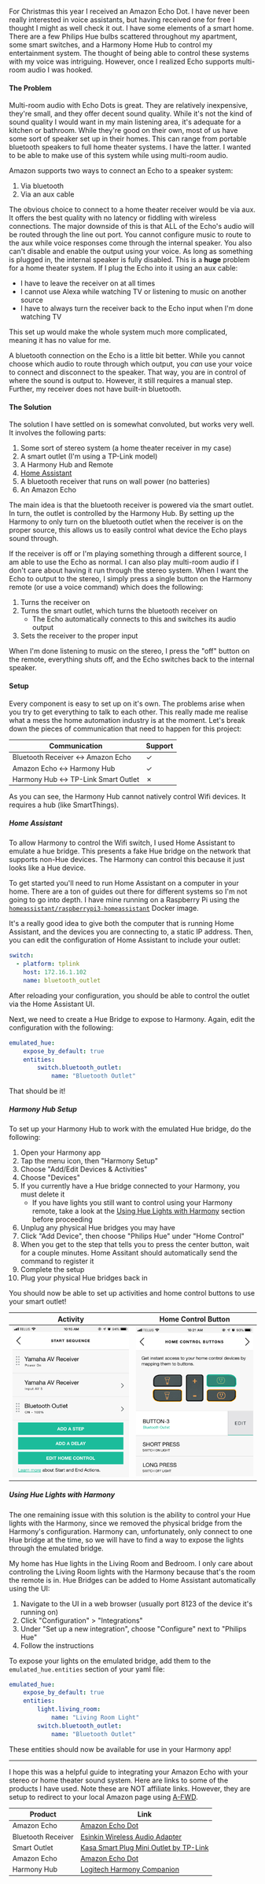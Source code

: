 For Christmas this year I received an Amazon Echo Dot. I have never been really interested in voice assistants, but having received one for free I thought I might as well check it out. I have some elements of a smart home. There are a few Philips Hue bulbs scattered throughout my apartment, some smart switches, and a Harmony Home Hub to control my entertainment system. The thought of being able to control these systems with my voice was intriguing. However, once I realized Echo supports multi-room audio I was hooked.

#### The Problem

Multi-room audio with Echo Dots is great. They are relatively inexpensive, they're small, and they offer decent sound quality. While it's not the kind of sound quality I would want in my main listening area, it's adequate for a kitchen or bathroom. While they're good on their own, most of us have some sort of speaker set up in their homes. This can range from portable bluetooth speakers to full home theater systems. I have the latter. I wanted to be able to make use of this system while using multi-room audio.

Amazon supports two ways to connect an Echo to a speaker system:

1. Via bluetooth
1. Via an aux cable

The obvious choice to connect to a home theater receiver would be via aux. It offers the best quality with no latency or fiddling with wireless connections. The major downside of this is that ALL of the Echo's audio will be routed through the line out port. You cannot configure music to route to the aux while voice responses come through the internal speaker. You also can't disable and enable the output using your voice. As long as something is plugged in, the internal speaker is fully disabled. This is a **huge** problem for a home theater system. If I plug the Echo into it using an aux cable:

- I have to leave the receiver on at all times
- I cannot use Alexa while watching TV or listening to music on another source
- I have to always turn the receiver back to the Echo input when I'm done watching TV

This set up would make the whole system much more complicated, meaning it has no value for me.

A bluetooth connection on the Echo is a little bit better. While you cannot choose which audio to route through which output, you *can* use your voice to connect and disconnect to the speaker. That way, you are in control of where the sound is output to. However, it still requires a manual step. Further, my receiver does not have built-in bluetooth.

#### The Solution

The solution I have settled on is somewhat convoluted, but works very well. It involves the following parts:

1. Some sort of stereo system (a home theater receiver in my case)
1. A smart outlet (I'm using a TP-Link model)
1. A Harmony Hub and Remote
1. [Home Assistant](https://www.home-assistant.io/)
1. A bluetooth receiver that runs on wall power (no batteries)
1. An Amazon Echo

The main idea is that the bluetooth receiver is powered via the smart outlet. In turn, the outlet is controlled by the Harmony Hub. By setting up the Harmony to only turn on the bluetooth outlet when the receiver is on the proper source, this allows us to easily control what device the Echo plays sound through.

If the receiver is off or I'm playing something through a different source, I am able to use the Echo as normal. I can also play multi-room audio if I don't care about having it run through the stereo system. When I want the Echo to output to the stereo, I simply press a single button on the Harmony remote (or use a voice command) which does the following:

1. Turns the receiver on
1. Turns the smart outlet, which turns the bluetooth receiver on
    - The Echo automatically connects to this and switches its audio output
1. Sets the receiver to the proper input

When I'm done listening to music on the stereo, I press the "off" button on the remote, everything shuts off, and the Echo switches back to the internal speaker.

#### Setup

Every component is easy to set up on it's own. The problems arise when you try to get everything to talk to each other. This really made me realise what a mess the home automation industry is at the moment. Let's break down the pieces of communication that need to happen for this project:

|Communication|Support|
|---|---|
|Bluetooth Receiver &harr; Amazon Echo|&#10003;|
|Amazon Echo &harr; Harmony Hub|&#10003;|
|Harmony Hub &harr; TP-Link Smart Outlet|&#10007;|

As you can see, the Harmony Hub cannot natively control Wifi devices. It requires a hub (like SmartThings).

##### Home Assistant

To allow Harmony to control the Wifi switch, I used Home Assistant to emulate a hue bridge. This presents a fake Hue bridge on the network that supports non-Hue devices. The Harmony can control this because it just looks like a Hue device.

To get started you'll need to run Home Assistant on a computer in your home. There are a ton of guides out there for different systems so I'm not going to go into depth. I have mine running on a Raspberry Pi using the [`homeassistant/raspberrypi3-homeassistant`](https://hub.docker.com/r/homeassistant/raspberrypi3-homeassistant/) Docker image.

It's a really good idea to give both the computer that is running Home Assistant, and the devices you are connecting to, a static IP address. Then, you can edit the configuration of Home Assistant to include your outlet:

```yaml
switch:
  - platform: tplink
    host: 172.16.1.102
    name: bluetooth_outlet
```

After reloading your configuration, you should be able to control the outlet via the Home Assistant UI.

Next, we need to create a Hue Bridge to expose to Harmony. Again, edit the configuration with the following:

```yaml
emulated_hue:
    expose_by_default: true
    entities:
        switch.bluetooth_outlet:
            name: "Bluetooth Outlet"
```

That should be it!

##### Harmony Hub Setup

To set up your Harmony Hub to work with the emulated Hue bridge, do the following:

1. Open your Harmony app
1. Tap the menu icon, then "Harmony Setup"
1. Choose "Add/Edit Devices & Activities"
1. Choose "Devices"
1. If you currently have a Hue bridge connected to your Harmony, you must delete it
    - If you have lights you still want to control using your Harmony remote, take a look at the [Using Hue Lights with Harmony](#using-hue-lights-with-harmony) section before proceeding
1. Unplug any physical Hue bridges you may have
1. Click "Add Device", then choose "Philips Hue" under "Home Control"
1. When you get to the step that tells you to press the center button, wait for a couple minutes. Home Assitant should automatically send the command to register it
1. Complete the setup
1. Plug your physical Hue bridges back in

You should now be able to set up activities and home control buttons to use your smart outlet!

|Activity|Home Control Button|
|---|---|
|![](activity.jpeg)|![](home-control-buttons.jpeg)|

<a name="using-hue-lights-with-harmony"></a>

##### Using Hue Lights with Harmony

The one remaining issue with this solution is the ability to control your Hue lights with the Harmony, since we removed the physical bridge from the Harmony's configuration. Harmony can, unfortunately, only connect to one Hue bridge at the time, so we will have to find a way to expose the lights through the emulated bridge.

My home has Hue lights in the Living Room and Bedroom. I only care about controling the Living Room lights with the Harmony because that's the room the remote is in. Hue Bridges can be added to Home Assistant automatically using the UI:

1. Navigate to the UI in a web browser (usually port 8123 of the device it's running on)
1. Click "Configuration" > "Integrations"
1. Under "Set up a new integration", choose "Configure" next to "Philips Hue"
1. Follow the instructions

To expose your lights on the emulated bridge, add them to the `emulated_hue.entities` section of your yaml file:

```yaml
emulated_hue:
    expose_by_default: true
    entities:
        light.living_room:
            name: "Living Room Light"
        switch.bluetooth_outlet:
            name: "Bluetooth Outlet"
```

These entities should now be available for use in your Harmony app!

---

I hope this was a helpful guide to integrating your Amazon Echo with your stereo or home theater sound system. Here are links to some of the products I have used. Note these are NOT affiliate links. However, they are setup to redirect to your local Amazon page using [A-FWD](https://affiliate-geo-target.com).

|Product|Link|
|---|---|
|Amazon Echo|[Amazon Echo Dot](http://a-fwd.com/asin-ca=B0792JYXZK)|
|Bluetooth Receiver|[Esinkin Wireless Audio Adapter](http://a-fwd.com/asin-ca=B016NUTG5K)|
|Smart Outlet|[Kasa Smart Plug Mini Outlet by TP-Link](http://a-fwd.com/asin-ca=B01K1JVZOE)|
|Amazon Echo|[Amazon Echo Dot](http://a-fwd.com/asin-ca=B0792JYXZK)|
|Harmony Hub|[Logitech Harmony Companion](http://a-fwd.com/asin-ca=B00N3RFC4G)|